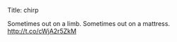 Title: chirp

Sometimes out on a limb. Sometimes out on a mattress. <a href="http://t.co/cWjA2r5ZkM">http://t.co/cWjA2r5ZkM</a>
